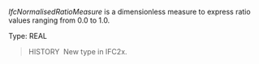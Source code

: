 _IfcNormalisedRatioMeasure_ is a dimensionless measure to express ratio values ranging from 0.0 to 1.0.

Type: REAL

> HISTORY&nbsp; New type in IFC2x.
